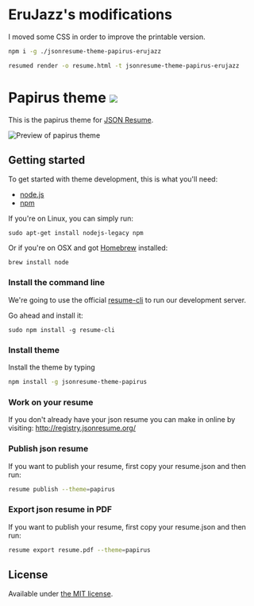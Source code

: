 # EruJazz's modifications

I moved some CSS in order to improve the printable version.

```bash
npm i -g ./jsonresume-theme-papirus-erujazz

resumed render -o resume.html -t jsonresume-theme-papirus-erujazz
```

# Papirus theme [![](https://badge.fury.io/js/jsonresume-theme-papirus.svg)](https://www.npmjs.org/package/jsonresume-theme-papirus)

This is the papirus theme for [JSON Resume](http://jsonresume.org/).


![Preview of papirus theme](https://raw.githubusercontent.com/konalexiou/jsonresume-theme-papirus/master/papirus.png)

## Getting started

To get started with theme development, this is what you'll need:

- [node.js](http://howtonode.org/how-to-install-nodejs)
- [npm](http://howtonode.org/introduction-to-npm)

If you're on Linux, you can simply run:

```
sudo apt-get install nodejs-legacy npm
```

Or if you're on OSX and got [Homebrew](http://brew.sh/) installed:
```
brew install node
```

### Install the command line

We're going to use the official [resume-cli](https://github.com/jsonresume/resume-cli) to run our development server.

Go ahead and install it:

```
sudo npm install -g resume-cli
```

### Install theme

Install the theme by typing
```bash
npm install -g jsonresume-theme-papirus
```

### Work on your resume

If you don't already have your json resume you can make in online by visiting:
http://registry.jsonresume.org/

### Publish json resume

If you want to publish your resume, first copy your resume.json and then run:

```bash
resume publish --theme=papirus
```

### Export json resume in PDF

If you want to publish your resume, first copy your resume.json and then run:

```bash
resume export resume.pdf --theme=papirus
```

## License

Available under [the MIT license](http://mths.be/mit).

